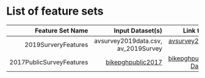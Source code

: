 # List of feature sets
|  Feature Set Name | Input Dataset(s) |  Link to Report |
| ---:| ---: | ---: |
| 2019SurveryFeatures |avsurvey2019data.csv, av_2019Survey|[ avsurvey2019 data Report](https://github.com/CMU-SoftwareDesignforDS-Team/AutoVehicles/blob/main/Docs/Data_Report/DataSummaryReport_2019Survey.md)|
| 2017PublicSurveyFeatures|  [bikepghpublic2017](https://github.com/CMU-SoftwareDesignforDS-Team/AutoVehicles/blob/main/Data/Raw/bikepghpublic2017.csv) | [bikepghpublic2017 Data Report](https://github.com/CMU-SoftwareDesignforDS-Team/AutoVehicles/blob/main/Data/For_Modeling/2017PublicSurveyFeatures.csv)|

